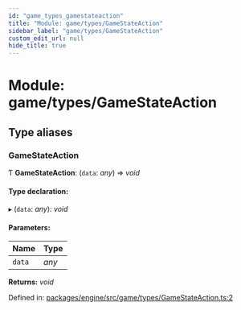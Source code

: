 ```yaml
---
id: "game_types_gamestateaction"
title: "Module: game/types/GameStateAction"
sidebar_label: "game/types/GameStateAction"
custom_edit_url: null
hide_title: true
---
```


# Module: game/types/GameStateAction

## Type aliases

### GameStateAction

Ƭ **GameStateAction**: (`data`: *any*) => *void*

#### Type declaration:

▸ (`data`: *any*): *void*

#### Parameters:

Name | Type |
:------ | :------ |
`data` | *any* |

**Returns:** *void*

Defined in: [packages/engine/src/game/types/GameStateAction.ts:2](https://github.com/xr3ngine/xr3ngine/blob/716a06460/packages/engine/src/game/types/GameStateAction.ts#L2)
